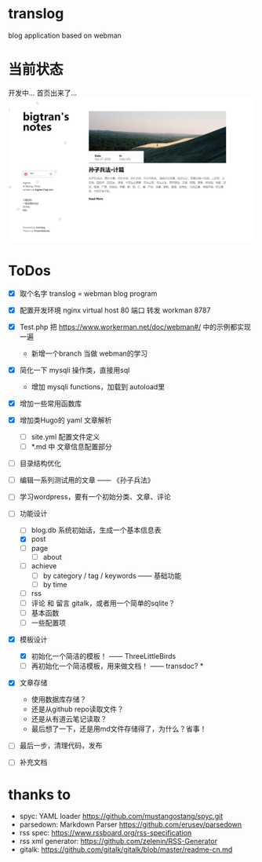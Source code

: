 # translog
blog application based on webman

# 当前状态
开发中...
首页出来了...
![首页图片](/public/home.png)

# ToDos
- [x] 取个名字 translog = webman blog program
- [x] 配置开发环境 nginx virtual host 80 端口 转发 workman 8787
- [x] Test.php 把 https://www.workerman.net/doc/webman#/ 中的示例都实现一遍
    - 新增一个branch 当做 webman的学习
- [x] 简化一下 mysqli 操作类，直接用sql
    - 增加 mysqli functions，加载到 autoload里
- [x] 增加一些常用函数库
- [x] 增加类Hugo的 yaml 文章解析
    - [ ] site.yml 配置文件定义
    - [ ] *.md 中 文章信息配置部分
- [ ] 目录结构优化
- [ ] 编辑一系列测试用的文章 —— 《孙子兵法》
- [ ] 学习wordpress，要有一个初始分类、文章、评论
- [ ] 功能设计
    * [ ] blog.db  系统初始话，生成一个基本信息表
    * [x] post
    * [ ] page
        - [ ] about
    * [ ] achieve
        - [ ] by category / tag / keywords —— 基础功能
        - [ ] by time
    * [ ] rss
    * [ ] 评论 和 留言 gitalk，或者用一个简单的sqlite？
    * [ ] 基本函数
    * [ ] 一些配置项
- [x] 模板设计
    * [x] 初始化一个简洁的模板！ —— ThreeLittleBirds
    * [ ] 再初始化一个简洁模板，用来做文档！ —— transdoc? *
- [x] 文章存储
    * 使用数据库存储？
    * 还是从github repo读取文件？
    * 还是从有道云笔记读取？
    * 最后想了一下，还是用md文件存储得了，为什么？省事！
- [ ] 最后一步，清理代码，发布
- [ ] 补充文档



# thanks to
- spyc: YAML loader https://github.com/mustangostang/spyc.git
- parsedown: Markdown Parser https://github.com/erusev/parsedown
- rss spec: https://www.rssboard.org/rss-specification
- rss xml generator: https://github.com/zelenin/RSS-Generator
- gitalk: https://github.com/gitalk/gitalk/blob/master/readme-cn.md
